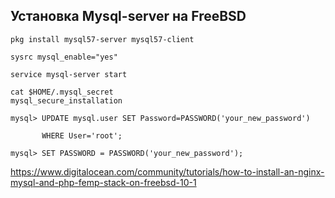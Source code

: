 ﻿Установка Mysql-server на FreeBSD
----

```
pkg install mysql57-server mysql57-client
```

```
sysrc mysql_enable="yes"
```

```
service mysql-server start
```

```
cat $HOME/.mysql_secret
mysql_secure_installation
```

```
mysql> UPDATE mysql.user SET Password=PASSWORD('your_new_password')

       WHERE User='root'; 
```

```
mysql> SET PASSWORD = PASSWORD('your_new_password');
```



https://www.digitalocean.com/community/tutorials/how-to-install-an-nginx-mysql-and-php-femp-stack-on-freebsd-10-1
